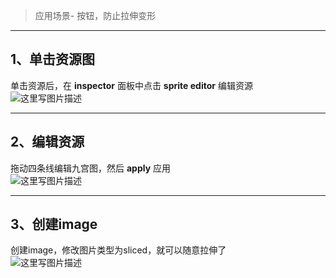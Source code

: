 > 应用场景- 按钮，防止拉伸变形

---
## 1、单击资源图
单击资源后，在 **inspector** 面板中点击 **sprite editor** 编辑资源  
![这里写图片描述](http://img.blog.csdn.net/20160818220808531)

---
## 2、编辑资源
拖动四条线编辑九宫图，然后 **apply** 应用  
![这里写图片描述](http://img.blog.csdn.net/20160818220948423)

---
## 3、创建image
创建image，修改图片类型为sliced，就可以随意拉伸了  
![这里写图片描述](http://img.blog.csdn.net/20160818221313629)